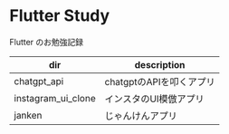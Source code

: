 # Flutter Study

Flutter のお勉強記録

| dir | description |
| --- | ----------- |
| chatgpt_api | chatgptのAPIを叩くアプリ |
| instagram_ui_clone | インスタのUI模倣アプリ |
| janken | じゃんけんアプリ |

